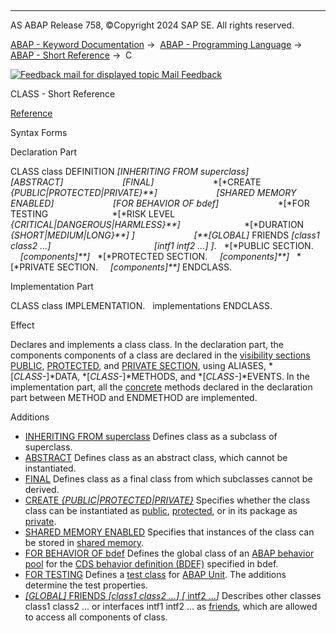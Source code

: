   

* * *

AS ABAP Release 758, ©Copyright 2024 SAP SE. All rights reserved.

[ABAP - Keyword Documentation](javascript:call_link\('abenabap.htm'\)) →  [ABAP - Programming Language](javascript:call_link\('abenabap_reference.htm'\)) →  [ABAP - Short Reference](javascript:call_link\('abenabap_shortref.htm'\)) →  C

 [![](Mail.gif?object=Mail.gif "Feedback mail for displayed topic") Mail Feedback](mailto:f1_help@sap.com?subject=Feedback%20on%20ABAP%20Documentation&body=Document:%20CLASS%2C%20ABAPCLASS_SHORTREF%2C%20758%0D%0A%0D%0AError:%0D%0A%0D%0A%0D%0A%0D%0ASuggestion%20for%20improvement:)

CLASS - Short Reference

[Reference](javascript:call_link\('abapclass_definition.htm'\))

Syntax Forms

Declaration Part

CLASS class DEFINITION *\[*INHERITING FROM superclass*\]*
                       *\[*ABSTRACT*\]*
                       *\[*FINAL*\]*
                       *\[*CREATE *{*PUBLIC*|*PROTECTED*|*PRIVATE*}**\]*
                       *\[*SHARED MEMORY ENABLED*\]*
                       *\[*FOR BEHAVIOR OF bdef*\]*
                       *\[*FOR TESTING
                         *\[*RISK LEVEL *{*CRITICAL*|*DANGEROUS*|*HARMLESS*}**\]*
                         *\[*DURATION   *{*SHORT*|*MEDIUM*|*LONG*}**\]* *\]*
                       *\[**\[*GLOBAL*\]* FRIENDS *\[*class1 class2 ...*\]*
                                         *\[*intf1 intf2 ...*\]* *\]*.
  *\[*PUBLIC SECTION.
    *\[*components*\]**\]*
  *\[*PROTECTED SECTION.
    *\[*components*\]**\]*
  *\[*PRIVATE SECTION.
    *\[*components*\]**\]*
ENDCLASS.

Implementation Part

CLASS class IMPLEMENTATION.
  implementations
ENDCLASS.

Effect

Declares and implements a class class. In the declaration part, the components components of a class are declared in the [visibility sections](javascript:call_link\('abenvisibility_section_glosry.htm'\) "Glossary Entry") [PUBLIC](javascript:call_link\('abappublic.htm'\)), [PROTECTED](javascript:call_link\('abapprotected.htm'\)), and [PRIVATE SECTION](javascript:call_link\('abapprivate.htm'\)), using ALIASES, *\[*CLASS-*\]*DATA, *\[*CLASS-*\]*METHODS, and *\[*CLASS-*\]*EVENTS. In the implementation part, all the [concrete](javascript:call_link\('abenconcrete_glosry.htm'\) "Glossary Entry") methods declared in the declaration part between METHOD and ENDMETHOD are implemented.

Additions   

-   [INHERITING FROM superclass](javascript:call_link\('abapclass_options.htm'\))
    Defines class as a subclass of superclass.
-   [ABSTRACT](javascript:call_link\('abapclass_options.htm'\))
    Defines class as an abstract class, which cannot be instantiated.
-   [FINAL](javascript:call_link\('abapclass_options.htm'\))
    Defines class as a final class from which subclasses cannot be derived.
-   [CREATE *{*PUBLIC*|*PROTECTED*|*PRIVATE*}*](javascript:call_link\('abapclass_options.htm'\))
    Specifies whether the class class can be instantiated as [public](javascript:call_link\('abenpublic_glosry.htm'\) "Glossary Entry"), [protected](javascript:call_link\('abenprotected_glosry.htm'\) "Glossary Entry"), or in its package as [private](javascript:call_link\('abenprivate_glosry.htm'\) "Glossary Entry").
-   [SHARED MEMORY ENABLED](javascript:call_link\('abapclass_options.htm'\))
    Specifies that instances of the class can be stored in [shared memory](javascript:call_link\('abenshared_memory_glosry.htm'\) "Glossary Entry").
-   [FOR BEHAVIOR OF bdef](javascript:call_link\('abapclass_for_behavior_of.htm'\))
    Defines the global class of an [ABAP behavior pool](javascript:call_link\('abenbehavior_pool_glosry.htm'\) "Glossary Entry") for the [CDS behavior definition (BDEF)](javascript:call_link\('abencds_behavior_definition_glosry.htm'\) "Glossary Entry") specified in bdef.
-   [FOR TESTING](javascript:call_link\('abapclass_for_testing.htm'\))
    Defines a [test class](javascript:call_link\('abentest_class_glosry.htm'\) "Glossary Entry") for [ABAP Unit](javascript:call_link\('abenabap_unit_glosry.htm'\) "Glossary Entry"). The additions determine the test properties.
-   [*\[*GLOBAL*\]* FRIENDS *\[*class1 class2 ...*\]* *\[* intf2 ...*\]*](javascript:call_link\('abapclass_options.htm'\))
    Describes other classes class1 class2 ... or interfaces intf1 intf2 ... as [friends](javascript:call_link\('abenfriend_glosry.htm'\) "Glossary Entry"), which are allowed to access all components of class.